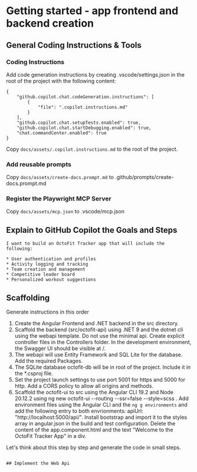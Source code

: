 # Getting started - app frontend and backend creation

## General Coding Instructions & Tools

### Coding Instructions

Add code generation instructions by creating .vscode/settings.json in the root of the project with the following content:

```
{
    "github.copilot.chat.codeGeneration.instructions": [
        {
            "file": ".copilot.instructions.md"
        }
    ],
    "github.copilot.chat.setupTests.enabled": true,
    "github.copilot.chat.startDebugging.enabled": true,
    "chat.commandCenter.enabled": true
}
```

Copy `docs/assets/.copilot.instructions.md` to the root of the project.

### Add reusable prompts

Copy `docs/assets/create-docs.prompt.md` to .github/prompts/create-docs.prompt.md

### Register the Playwright MCP Server

Copy `docs/assets/mcp.json` to .vscode/mcp.json

## Explain to GitHub Copilot the Goals and Steps

```text
I want to build an OctoFit Tracker app that will include the following:

* User authentication and profiles
* Activity logging and tracking
* Team creation and management
* Competitive leader board
* Personalized workout suggestions
```

## Scaffolding

Generate instructions in this order

1. Create the Angular Frontend and .NET backend in the src directory.
2. Scaffold the backend (src/octofit-api) using .NET 9 and the dotnet cli using the webapi template. Do not use the minimal api. Create explicit controller files in the Controllers folder. In the development environment, the Swagger UI should be visible at /.
3. The webapi will use Entity Framework and SQL Lite for the database. Add the required Packages.
4. The SQLite database octofit-db will be in root of the project. Include it in the \*.csproj file.
5. Set the project launch settings to use port 5001 for https and 5000 for http. Add a CORS policy to allow all origins and methods.
6. Scaffold the octofit-ui to src using the Angular CLI 19.2 and Node 20.12.2 using ng new octofit-ui --routing --ssr=false --style=scss . Add environment files using the Angular CLI and the `ng g environments` and add the following entry to both envrionments: apiUrl: "http://localhost:5000/api/". Install bootstrap and import it to the styles array in angular.json in the build and test configuration. Delete the content of the app.component.html and the text "Welcome to the OctoFit Tracker App" in a div.

Let's think about this step by step and generate the code in small steps.

```

## Implement the Web Api
```
